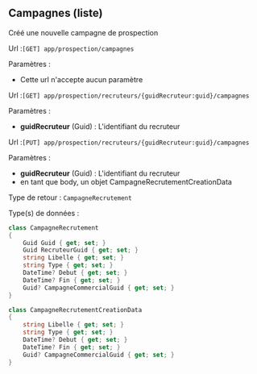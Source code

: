 ## <span id='obtenircampagnes'>Campagnes (liste)</span>

Créé une nouvelle campagne de prospection

Url :`[GET] app/prospection/campagnes`

Paramètres : 

- Cette url n'accepte aucun paramètre

Url :`[GET] app/prospection/recruteurs/{guidRecruteur:guid}/campagnes`

Paramètres : 

- **guidRecruteur** (Guid) : L'identifiant du recruteur

Url :`[PUT] app/prospection/recruteurs/{guidRecruteur:guid}/campagnes`

Paramètres : 

- **guidRecruteur** (Guid) : L'identifiant du recruteur
- en tant que body, un objet CampagneRecrutementCreationData

Type de retour : `CampagneRecrutement`

Type(s) de données :

```csharp
class CampagneRecrutement
{
	Guid Guid { get; set; }
	Guid RecruteurGuid { get; set; }
	string Libelle { get; set; }
	string Type { get; set; }
	DateTime? Debut { get; set; }
	DateTime? Fin { get; set; }
	Guid? CampagneCommercialGuid { get; set; }
}

class CampagneRecrutementCreationData
{
	string Libelle { get; set; }
	string Type { get; set; }
	DateTime? Debut { get; set; }
	DateTime? Fin { get; set; }
	Guid? CampagneCommercialGuid { get; set; }
}

```
